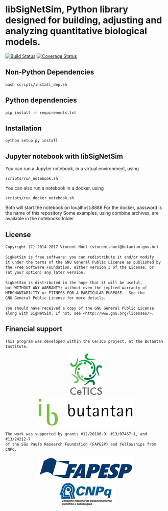 # libSigNetSim, Python library designed for building, adjusting and analyzing quantitative biological models.
[![Build Status](https://travis-ci.org/vincent-noel/libSigNetSim.svg?branch=master)](https://travis-ci.org/vincent-noel/libSigNetSim) [![Coverage Status](https://coveralls.io/repos/github/vincent-noel/libSigNetSim/badge.svg?branch=develop)](https://coveralls.io/github/vincent-noel/libSigNetSim?branch=develop)



## Non-Python Dependencies

    bash scripts/install_dep.sh



## Python dependencies

	pip install -r requirements.txt



## Installation

	python setup.py install



## Jupyter notebook with libSigNetSim

You can run a Jupyter notebook, in a virtual environment, using

	scripts/run_notebook.sh

You can also run a notebook in a docker, using

	scripts/run_docker_notebook.sh

Both will start the notebook on localhost:8888
For the docker, password is the name of this repository
Some examples, using combine archives, are available in the notebooks folder

## License
	Copyright (C) 2014-2017 Vincent Noel (vincent.noel@butantan.gov.br)

	SigNetSim is free software: you can redistribute it and/or modify
	it under the terms of the GNU General Public License as published by
	the Free Software Foundation, either version 3 of the License, or
	(at your option) any later version.

	SigNetSim is distributed in the hope that it will be useful,
	but WITHOUT ANY WARRANTY; without even the implied warranty of
	MERCHANTABILITY or FITNESS FOR A PARTICULAR PURPOSE.  See the
	GNU General Public License for more details.

	You should have received a copy of the GNU General Public License
	along with SigNetSim. If not, see <http://www.gnu.org/licenses/>.

## Financial support

	This program was developed within the CeTICS project, at the Butantan Institute.

<p align="center">
	<a href="http://cetics.butantan.gov.br"><img src="docs/logos/cetics.png" align="middle" hspace="50"></a>
	<a href="http://www.butantan.gov.br"><img src="docs/logos/butantan.png" width="300" align="middle" hspace="50"></a>
</p>

	The work was supported by grants #12/20186-9, #13/07467-1, and #13/24212-7
	of the São Paulo Research Foundation (FAPESP) and fellowships from CNPq.


<p align="center">
	<a href="http://www.fapesp.br"><img src="docs/logos/FAPESP.jpg" width="300" align="middle" hspace="50"></a>
	<a href="http://cnpq.br"><img src="docs/logos/CNPq.jpg" width="175" align="middle" hspace="50"></a>
</p>